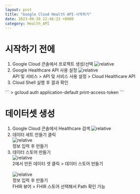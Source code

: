```yaml
---
layout: post
title: "Google Cloud Health API-시작하기"
date: 2023-09-26 22:46:23 +0900
category: Health_API
---
```

# 시작하기 전에
<ol>
<li>Google Cloud 콘솔에서 프로젝트 생성/선택
<img class="picture"  src='{{ "public/img/console.png" | relative_url }}' alt='relative'/></li>
<li>
Google Healthcare API 사용 설정
<img class="picture"  src='{{ "public/img/api_valid.png" | relative_url }}' alt='relative'/><br>
<div class="explain">API 및 서비스 > API 및 서비스 사용 설정 > Cloud Healthcare API</div>
</li>
<li>Cloud Shell 실행 후 결과 확인</li>
</ol>
```
> gcloud auth application-default print-access-token
``` 

# 데이터셋 생성
<ol>
<li>Google Cloud 콘솔에서 Healthcare 검색
<img class="picture"  src='{{ "public/img/console_health.png" | relative_url }}' alt='relative'/>
</li>
<li>데이터 세트 만들기 클릭<br>
<img class="picture"  src='{{ "public/img/healthcare_browser.png" | relative_url }}' alt='relative'/><br>
<div class="explain">정보 입력 후 만들기</div>
</li>
<li>
데이터 스토어 만들기<br>
<img class="picture"  src='{{ "public/img/make_dataset1.png" | relative_url }}' alt='relative'/><br>
<div class="explain">2에서 만든 데이터 셋 클릭 > 데이터 스토어 만들기</div><br>
<img class="picture"  src='{{ "public/img/make_dataset2.png" | relative_url }}' alt='relative'/><br>
<div class="explain">
정보 입력 후 만들기<br>
FHIR 뷰어 > FHIR 스토어 선택해서 Path 확인 가능
</div>
</li>
</ol>